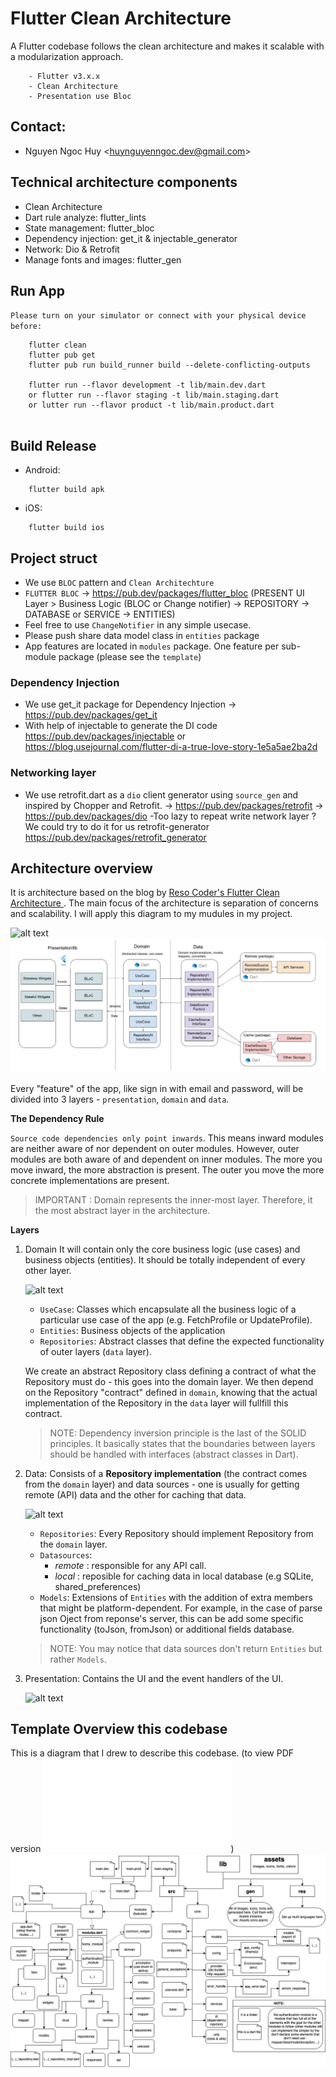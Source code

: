 # Flutter Clean Architecture

A Flutter codebase follows the clean architecture and makes it scalable with a modularization approach.  

```
    - Flutter v3.x.x
    - Clean Architecture
    - Presentation use Bloc
```
## Contact:
- Nguyen Ngoc Huy &lt;[huynguyenngoc.dev@gmail.com](huynguyenngoc.dev@gmail.com)&gt;

## Technical architecture components
- Clean Architecture 
- Dart rule analyze: flutter_lints
- State management: flutter_bloc
- Dependency injection: get_it & injectable_generator
- Network: Dio &  Retrofit
- Manage fonts and images: flutter_gen

## Run App
`Please turn on your simulator or connect with your physical device before:`
```
    flutter clean
    flutter pub get
    flutter pub run build_runner build --delete-conflicting-outputs
   
    flutter run --flavor development -t lib/main.dev.dart
    or flutter run --flavor staging -t lib/main.staging.dart
    or lutter run --flavor product -t lib/main.product.dart
   
```

## Build Release
- Android:
```
    flutter build apk 
```
- iOS:
```
    flutter build ios
```

## Project struct
- We use `BLOC` pattern and `Clean Architechture`
- `FLUTTER BLOC` -> https://pub.dev/packages/flutter_bloc
(PRESENT UI Layer > Business Logic (BLOC or Change notifier) -> REPOSITORY -> DATABASE or SERVICE -> ENTITIES)
- Feel free to use `ChangeNotifier` in any simple usecase.
- Please push share data model class in `entities` package
- App features are located in `modules` package. One feature per sub-module package (please see the `template`)

### Dependency Injection
- We use get_it package for Dependency Injection -> https://pub.dev/packages/get_it
- With help of injectable to generate the DI code https://pub.dev/packages/injectable
or https://blog.usejournal.com/flutter-di-a-true-love-story-1e5a5ae2ba2d


### Networking layer
- We use retrofit.dart as a `dio` client generator using `source_gen` and inspired by Chopper and Retrofit.
  -> https://pub.dev/packages/retrofit
  -> https://pub.dev/packages/dio
  -Too lazy to repeat write network layer ? We could try to do it for us retrofit-generator https://pub.dev/packages/retrofit_generator


## Architecture overview

It is architecture based on the blog by [Reso Coder's Flutter Clean Architecture ](https://resocoder.com/2019/08/27/flutter-tdd-clean-architecture-course-1-explanation-project-structure/). The main focus of the architecture is separation of concerns and scalability.  I will apply this diagram to my mudules in my project.

![alt text](https://i0.wp.com/resocoder.com/wp-content/uploads/2019/08/Clean-Architecture-Flutter-Diagram.png?w=556&ssl=1)
![alt text](files/clean%20architecture%20overview.jpeg)

Every "feature" of the app, like sign in with email and password, will be divided into 3 layers - `presentation`, `domain` and `data`.

**The Dependency Rule**

`Source code dependencies only point inwards`. This means inward modules are neither aware of nor dependent on outer modules. However, outer modules are both aware of and dependent on inner modules. The more you move inward, the more abstraction is present. The outer you move the more concrete implementations are present.

> IMPORTANT : Domain represents the inner-most layer. Therefore, it the most abstract layer in the architecture.

**Layers**

1. Domain
   It will contain only the core business logic (use cases) and business objects (entities). It should be totally independent of every other layer.

   ![alt text](https://i0.wp.com/resocoder.com/wp-content/uploads/2019/08/domain-layer-diagram.png?w=141&ssl=1)
   - `UseCase`: Classes which encapsulate all the business logic of a particular use case of the app (e.g. FetchProfile or UpdateProfile).
   - `Entities`: Business objects of the application
   - `Repositories`: Abstract classes that define the expected functionality of outer layers (`data` layer).

   We create an abstract Repository class defining a contract of what the Repository must do - this goes into the domain layer. We then depend on the Repository "contract" defined in `domain`, knowing that the actual implementation of the Repository in the `data` layer will fullfill this contract.
   >NOTE: Dependency inversion principle is the last of the SOLID principles. It basically states that the boundaries between layers should be handled with interfaces (abstract classes in Dart).

2. Data:
   Consists of a **Repository implementation** (the contract comes from the `domain` layer) and data sources - one is usually for getting remote (API) data and the other for caching that data.

   ![alt text](https://i0.wp.com/resocoder.com/wp-content/uploads/2019/08/data-layer-diagram.png?w=329&ssl=1)
   - `Repositories`: Every Repository should implement Repository from the `domain` layer.
   - `Datasources`:
      - *remote* : responsible for any API call.
      - *local* : reposible for caching data in local database (e.g SQLite, shared_preferences)
   - `Models`: Extensions of `Entities` with the addition of extra members that might be platform-dependent. For example, in the case of parse json Oject from reponse's server, this can be add some specific functionality (toJson, fromJson) or additional fields database.
   > NOTE: You may notice that data sources don't return `Entities` but rather `Models`.
3. Presentation:
   Contains the UI and the event handlers of the UI.

   ![alt text](https://i0.wp.com/resocoder.com/wp-content/uploads/2019/08/presentation-layer-diagram.png?w=287&ssl=1)

## Template Overview this codebase

This is a diagram that I drew to describe this codebase. (to view PDF version ![click here](files/Codebase%20Clean%20Architecture%20Flutter.drawio.pdf))
    ![alt text](files/Codebase%20Clean%20Architecture%20Flutter.drawio.png)